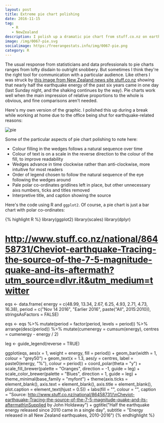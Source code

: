 ```yaml
---
layout: post
title: Extreme pie chart polishing
date: 2016-11-15
tag: 
   - R
   - NewZealand
description: I polish up a dramatic pie chart from stuff.co.nz on earthquake energy released in New Zealand over the last few years.
image: /img/0067-pie.svg
socialimage: https:/freerangestats.info/img/0067-pie.png
category: R
---
```


The usual response from statisticians and data professionals to pie charts ranges from lofty disdain to outright snobbery.  But sometimes I think they're the right tool for communication with a particular audience.  Like others I was struck by [this image from New Zealand news site stuff.co.nz](http://www.stuff.co.nz/national/86458731/Cheviot-earthquake-Tracing-the-source-of-the-7-5-magnitude-quake-and-its-aftermath) showing that nearly half the earthquake energy of the past six years came in one day (last Sunday night, and the shaking continues by the way).  Pie charts work well when the main impression of relative proportions to the whole is obvious, and fine comparisons aren't needed.

Here's my own version of the graphic.  I polished this up during a break while working at home due to the office being shut for earthquake-related reasons:

![pie](/img/0067-pie.svg)

Some of the particular aspects of pie chart polishing to note here:

* Colour filling in the wedges follows a natural sequence over time
* Colour of text is on a scale in the reverse direction to the colour of the fill, to improve readability
* Wedges advance in time clockwise rather than anti-clockwise, more intuitive for most readers
* Order of legend chosen to follow the natural sequence of the eye following the wedges around
* Pale polar co-ordinates gridlines left in place, but other unnecessary aixs numbers, ticks and titles removed
* Interpretive title, and caption showing the source

Here's the code using R and `ggplot2`.  Of course, a pie chart is just a bar chart with polar co-ordinates:

{% highlight R %}
library(ggplot2)
library(scales)
library(dplyr)

# http://www.stuff.co.nz/national/86458731/Cheviot-earthquake-Tracing-the-source-of-the-7-5-magnitude-quake-and-its-aftermath?utm_source=dlvr.it&utm_medium=twitter

eqs <- data.frame(
   energy = c(48.99, 13.34, 2.67, 6.25, 4.93, 2.71, 4.73, 16.38),
   period = c("Nov 14 2016", "Earlier 2016", paste("All", 2015:2010)),
   stringsAsFactors = FALSE)

eqs <- eqs %>%
   mutate(period = factor(period, levels = period)) %>%
   arrange(desc(period)) %>%
   mutate(cumenergy = cumsum(energy),
          centres = cumenergy - energy / 2)
             

leg <- guide_legend(reverse = TRUE)

ggplot(eqs, aes(x = 1, weight = energy, fill = period)) +
   geom_bar(width = 1, colour = "grey50") +
   geom_text(x = 1.3, aes(y = centres, label = paste0(energy, "%"), colour = period)) +
   coord_polar(theta = "y") +
   scale_fill_brewer(palette = "Oranges", direction = -1, guide = leg) +
   scale_color_brewer(palette = "Blues", direction = 1, guide = leg)    +
   theme_minimal(base_family = "myfont") +
   theme(axis.ticks = element_blank(),
         axis.text = element_blank(),
         axis.title = element_blank(),
         plot.caption = element_text(hjust = 0.5)) +
   labs(fill = "", colour = "", 
        caption = "Source: http://www.stuff.co.nz/national/86458731/\nCheviot-earthquake-Tracing-the-source-of-the-7-5-magnitude-quake-and-its-aftermath\nSupplied by John Holdaway") +
   ggtitle("Half the earthquake energy released since 2010 came in a single day",
           subtitle = "Energy released in all New Zealand earthquakes, 2010-2016")
{% endhighlight %}
